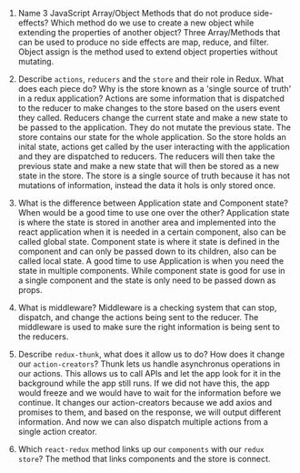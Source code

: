 1.  Name 3 JavaScript Array/Object Methods that do not produce side-effects? Which method do we use to create a new object while extending the properties of another object?
  Three Array/Methods that can be used to produce no side effects are map, reduce, and filter. Object assign is the method used to extend object properties without mutating. 

2.  Describe `actions`, `reducers` and the `store` and their role in Redux. What does each piece do? Why is the store known as a 'single source of truth' in a redux application?
  Actions are some information that is dispatched to the reducer to make changes to the store based on the users event they called. Reducers change the current state and make a new state to be passed to the application. They do not mutate the previous state. The store contains our state for the whole application. So the store holds an inital state, actions get called by the user interacting with the application and they are dispatched to reducers. The reducers will then take the previous state and make a new state that will then be stored as a new state in the store. The store is a single source of truth because it has not mutations of information, instead the data it hols is only stored once.

3.  What is the difference between Application state and Component state? When would be a good time to use one over the other?
  Application state is where the state is stored in another area and implemented into the react application when it is needed in a certain component, also can be called global state. Component state is where it state is defined in the component and can only be passed down to its children, also can be called local state. A good time to use Application is when you need the state in multiple components. While component state is good for use in a single component and the state is only need to be passed down as props.

4.  What is middleware?
  Middleware is a checking system that can stop, dispatch, and change the actions being sent to the reducer. The middleware is used to make sure the right information is being sent to the reducers.

5.  Describe `redux-thunk`, what does it allow us to do? How does it change our `action-creators`?
  Thunk lets us handle asynchronus operations in our actions. This allows us to call APIs and let the app look for it in the background while the app still runs. If we did not have this, the app would freeze and we would have to wait for the information before we continue. It changes our action-creators because we add axios and promises to them, and based on the response, we will output different information. And now we can also dispatch multiple actions from a single action creator.

6.  Which `react-redux` method links up our `components` with our `redux store`?
  The method that links components and the store is connect.

